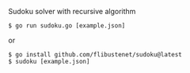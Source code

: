 Sudoku solver with recursive algorithm

`$ go run sudoku.go [example.json]`

or

```
$ go install github.com/flibustenet/sudoku@latest
$ sudoku [example.json]
```

